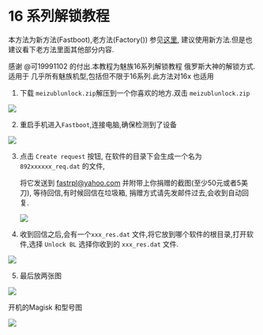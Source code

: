 # 16 系列解锁教程

本方法为新方法(Fastboot),老方法(Factory()) 参见[这里](https://github.com/sukanka/MEIZU16S_unlock_tutorial/blob/master/README.md), 建议使用新方法.但是也建议看下老方法里面其他部分内容.

感谢 @可19991102 的付出.本教程为魅族16系列解锁教程 俄罗斯大神的解锁方式. 适用于 几乎所有魅族机型,包括但不限于16系列.此方法对16x 也适用

1. 下载 `meizublunlock.zip`解压到一个你喜欢的地方.双击 `meizublunlock.zip`



![](https://sukanka-figure-bed.oss-cn-chengdu.aliyuncs.com/githubImage2019/20191128202958.jpg)

2. 重启手机进入`Fastboot`,连接电脑,确保检测到了设备

![](https://sukanka-figure-bed.oss-cn-chengdu.aliyuncs.com/githubImage2019/20191128203055.jpg)

3. 点击 `Create request` 按钮, 在软件的目录下会生成一个名为 `892xxxxxx_req.dat` 的文件,

   将它发送到 [fastrpl@yahoo.com](mailto:fastrpl@yahoo.com) 并附带上你捐赠的截图(至少50元或者5美刀), 等待回信,有时候回信在垃圾箱, 捐赠方式请先发邮件过去,会收到自动回复.

   ![](https://sukanka-figure-bed.oss-cn-chengdu.aliyuncs.com/githubImage2019/20191128203131.jpg)


4. 收到回信之后,会有一个`xxx_res.dat` 文件,将它放到哪个软件的根目录,打开软件,选择 `Unlock BL` 选择你收到的 `xxx_res.dat` 文件.

![](https://sukanka-figure-bed.oss-cn-chengdu.aliyuncs.com/githubImage2019/20191128203206.jpg)

5. 最后放两张图

![](https://sukanka-figure-bed.oss-cn-chengdu.aliyuncs.com/githubImage2019/20191128203243.jpg)

开机的Magisk 和型号图

![](https://sukanka-figure-bed.oss-cn-chengdu.aliyuncs.com/githubImage2019/20191128202330.jpg)